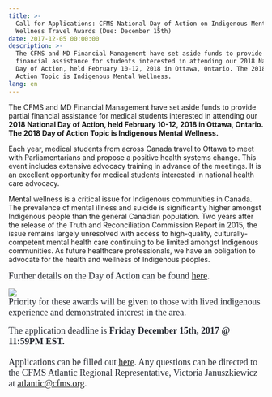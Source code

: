 ```yaml
---
title: >-
  Call for Applications: CFMS National Day of Action on Indigenous Mental
  Wellness Travel Awards (Due: December 15th)
date: 2017-12-05 00:00:00
description: >-
  The CFMS and MD Financial Management have set aside funds to provide partial
  financial assistance for students interested in attending our 2018 National
  Day of Action, held February 10-12, 2018 in Ottawa, Ontario. The 2018 Day of
  Action Topic is Indigenous Mental Wellness.
lang: en
---
```



The CFMS and MD Financial Management have set aside funds to provide partial financial assistance for medical students interested in attending our **2018 National Day of Action, held February 10-12, 2018 in Ottawa, Ontario. The 2018 Day of Action Topic is Indigenous Mental Wellness.&nbsp;**

Each year, medical students from across Canada travel to Ottawa to meet with Parliamentarians and propose a positive health systems change. This event includes extensive advocacy training in advance of the meetings. It is an excellent opportunity for medical students interested in national health care advocacy.

Mental wellness is a critical issue for Indigenous communities in Canada. The prevalence of mental illness and suicide is significantly higher amongst Indigenous people than the general Canadian population. Two years after the release of the Truth and Reconciliation Commission Report in 2015, the issue remains largely unresolved with access to high-quality, culturally-competent mental health care continuing to be limited amongst Indigenous communities. As future healthcare professionals, we have an obligation to advocate for the health and wellness of Indigenous peoples.

<font color="#272a32"><font face="Georgia, serif"><span style="font-size:18px">Further details on the Day of Action can be found&nbsp;<a href="https://www.cfms.org/what-we-do/advocacy/day-of-action.html">here</a>.</span></font></font>

<div class="gmail-yj6qo gmail-ajU" style="text-align:start; -webkit-text-stroke-width:0px; margin:2px 0px 0px"><span style="font-size:12.8px"><span style="color:#000000"><span style="font-family:Helvetica"><span style="font-style:normal"><span style="font-variant-caps:normal"><span style="font-weight:normal"><span style="letter-spacing:normal"><span style="orphans:auto"><span style="text-transform:none"><span style="white-space:normal"><span style="widows:auto"><span style="word-spacing:0px"><span style="-webkit-text-size-adjust:auto"></span></span></span></span></span></span></span></span></span></span></span></span></span><div id="gmail-:166" class="gmail-ajR" tabindex="0"><span style="font-size:12.8px"><span style="color:#000000"><span style="font-family:Helvetica"><span style="font-style:normal"><span style="font-variant-caps:normal"><span style="font-weight:normal"><span style="letter-spacing:normal"><span style="orphans:auto"><span style="text-transform:none"><span style="white-space:normal"><span style="widows:auto"><span style="word-spacing:0px"><span style="-webkit-text-size-adjust:auto"><img class="gmail-ajT" src="https://ssl.gstatic.com/ui/v1/icons/mail/images/cleardot.gif" /></span></span></span></span></span></span></span></span></span></span></span></span></span></div></div>

<div class="gmail-adL" style="text-align:start; -webkit-text-stroke-width:0px"><span style="font-size:12.8px"><span style="color:#000000"><span style="font-family:Helvetica"><span style="font-style:normal"><span style="font-variant-caps:normal"><span style="font-weight:normal"><span style="letter-spacing:normal"><span style="orphans:auto"><span style="text-transform:none"><span style="white-space:normal"><span style="widows:auto"><span style="word-spacing:0px"><span style="-webkit-text-size-adjust:auto"></span></span></span></span></span></span></span></span></span></span></span></span></span><p style="margin:0in 0in 0.0001pt"><span style="font-size:12.8px"><span style="color:#000000"><span style="font-family:Helvetica"><span style="font-style:normal"><span style="font-variant-caps:normal"><span style="font-weight:normal"><span style="letter-spacing:normal"><span style="orphans:auto"><span style="text-transform:none"><span style="white-space:normal"><span style="widows:auto"><span style="word-spacing:0px"><span style="-webkit-text-size-adjust:auto"><span style="vertical-align:baseline"><span style="background-position:initial initial"><span style="background-repeat:initial initial"><span style="font-size:13.5pt"><span style="font-family:Georgia, serif"><span style="color:#272a32">Priority for these awards will be given to those with lived indigenous experience and demonstrated interest in the area.</span></span></span></span></span></span></span></span></span></span></span></span></span></span></span></span></span></span></span></p><p style="margin:0in 0in 0.0001pt"><span style="font-size:12.8px"><span style="color:#000000"><span style="font-family:Helvetica"><span style="font-style:normal"><span style="font-variant-caps:normal"><span style="font-weight:normal"><span style="letter-spacing:normal"><span style="orphans:auto"><span style="text-transform:none"><span style="white-space:normal"><span style="widows:auto"><span style="word-spacing:0px"><span style="-webkit-text-size-adjust:auto"><span style="vertical-align:baseline"><span style="background-position:initial initial"><span style="background-repeat:initial initial">&nbsp;</span></span></span></span></span></span></span></span></span></span></span></span></span></span></span></span></p><p style="margin:0in 0in 15pt"><strong><span style="font-size:12.8px"><span style="color:#000000"><span style="font-family:Helvetica"><span style="font-style:normal"><span style="font-variant-caps:normal"><span style="font-weight:normal"><span style="letter-spacing:normal"><span style="orphans:auto"><span style="text-transform:none"><span style="white-space:normal"><span style="widows:auto"><span style="word-spacing:0px"><span style="-webkit-text-size-adjust:auto"><span style="vertical-align:baseline"><span style="font-variant-numeric:inherit"><span style="font-stretch:inherit"><span style="line-height:inherit"><span style="word-wrap:break-word"><span style="background-position:initial initial"><span style="background-repeat:initial initial"><span style="font-size:13.5pt"><span style="font-family:Georgia, serif"><span style="color:#272a32">The application deadline is </span></span></span></span></span></span></span></span></span></span></span></span></span></span></span></span></span></span></span></span></span></span></span></strong><span style="font-size:12.8px"><span style="color:#000000"><span style="font-family:Helvetica"><span style="font-style:normal"><span style="font-variant-caps:normal"><span style="font-weight:normal"><span style="letter-spacing:normal"><span style="orphans:auto"><span style="text-transform:none"><span style="white-space:normal"><span style="widows:auto"><span style="word-spacing:0px"><span style="-webkit-text-size-adjust:auto"><span style="vertical-align:baseline"><span style="font-variant-numeric:inherit"><span style="font-stretch:inherit"><span style="line-height:inherit"><span style="word-wrap:break-word"><span style="background-position:initial initial"><span style="background-repeat:initial initial"><span style="font-size:13.5pt"><span style="font-family:Georgia, serif"><span style="color:#272a32"><strong>Friday December 15th, 2017 @ 11:59PM EST.</strong> </span></span></span></span></span></span></span></span></span></span></span></span></span></span></span></span></span></span></span></span></span></span></span><strong><span style="font-size:12.8px"><span style="color:#000000"><span style="font-family:Helvetica"><span style="font-style:normal"><span style="font-variant-caps:normal"><span style="font-weight:normal"><span style="letter-spacing:normal"><span style="orphans:auto"><span style="text-transform:none"><span style="white-space:normal"><span style="widows:auto"><span style="word-spacing:0px"><span style="-webkit-text-size-adjust:auto"><span style="vertical-align:baseline"><span style="font-variant-numeric:inherit"><span style="font-stretch:inherit"><span style="line-height:inherit"><span style="word-wrap:break-word"><span style="background-position:initial initial"><span style="background-repeat:initial initial"><span style="font-size:13.5pt"><span style="font-family:Georgia, serif"><span style="color:#272a32"></span></span></span></span></span></span></span></span></span></span></span></span></span></span></span></span></span></span></span></span></span></span></span></strong></p><p style="margin:0in 0in 0.0001pt"><span style="font-size:12.8px"><span style="color:#000000"><span style="font-family:Helvetica"><span style="font-style:normal"><span style="font-variant-caps:normal"><span style="font-weight:normal"><span style="letter-spacing:normal"><span style="orphans:auto"><span style="text-transform:none"><span style="white-space:normal"><span style="widows:auto"><span style="word-spacing:0px"><span style="-webkit-text-size-adjust:auto"><span style="vertical-align:baseline"><span style="font-variant-numeric:inherit"><span style="font-stretch:inherit"><span style="line-height:inherit"><span style="word-wrap:break-word"><span style="background-position:initial initial"><span style="background-repeat:initial initial"><span style="font-size:13.5pt"><span style="font-family:Georgia, serif"><span style="color:#272a32">Applications can be filled out&nbsp;<a href="https://goo.gl/forms/r6BdgoLEn4ACUCFv2">here</a>. Any questions can be directed to the CFMS Atlantic Regional Representative, Victoria Januszkiewicz at&nbsp;<a target="_blank" href="javascript:void(location.href='mailto:'+String.fromCharCode(97,116,108,97,110,116,105,99,64,99,102,109,115,46,111,114,103))">atlantic@cfms.org</a>.</span></span></span></span></span></span></span></span></span></span></span></span></span></span></span></span></span></span></span></span></span></span></span></p></div>